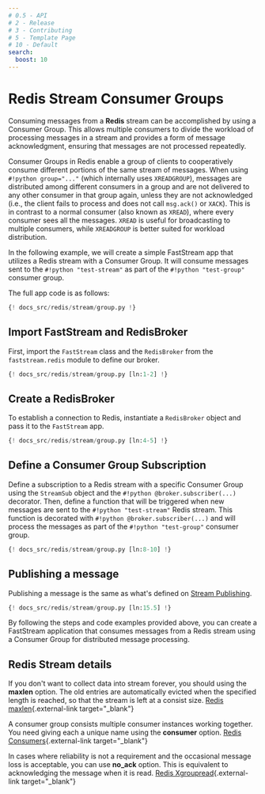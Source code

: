```yaml
---
# 0.5 - API
# 2 - Release
# 3 - Contributing
# 5 - Template Page
# 10 - Default
search:
  boost: 10
---
```


# Redis Stream Consumer Groups

Consuming messages from a **Redis** stream can be accomplished by using a Consumer Group. This allows multiple consumers to divide the workload of processing messages in a stream and provides a form of message acknowledgment, ensuring that messages are not processed repeatedly.

Consumer Groups in Redis enable a group of clients to cooperatively consume different portions of the same stream of messages. When using `#!python group="..."` (which internally uses `XREADGROUP`), messages are distributed among different consumers in a group and are not delivered to any other consumer in that group again, unless they are not acknowledged (i.e., the client fails to process and does not call `msg.ack()` or `XACK`). This is in contrast to a normal consumer (also known as `XREAD`), where every consumer sees all the messages. `XREAD` is useful for broadcasting to multiple consumers, while `XREADGROUP` is better suited for workload distribution.

In the following example, we will create a simple FastStream app that utilizes a Redis stream with a Consumer Group. It will consume messages sent to the `#!python "test-stream"` as part of the `#!python "test-group"` consumer group.

The full app code is as follows:

```python linenums="1"
{! docs_src/redis/stream/group.py !}
```

## Import FastStream and RedisBroker

First, import the `FastStream` class and the `RedisBroker` from the `faststream.redis` module to define our broker.

```python linenums="1"
{! docs_src/redis/stream/group.py [ln:1-2] !}
```

## Create a RedisBroker

To establish a connection to Redis, instantiate a `RedisBroker` object and pass it to the `FastStream` app.

```python linenums="1"
{! docs_src/redis/stream/group.py [ln:4-5] !}
```

## Define a Consumer Group Subscription

Define a subscription to a Redis stream with a specific Consumer Group using the `StreamSub` object and the `#!python @broker.subscriber(...)` decorator. Then, define a function that will be triggered when new messages are sent to the `#!python "test-stream"` Redis stream. This function is decorated with `#!python @broker.subscriber(...)` and will process the messages as part of the `#!python "test-group"` consumer group.

```python linenums="1"
{! docs_src/redis/stream/group.py [ln:8-10] !}
```

## Publishing a message

Publishing a message is the same as what's defined on [Stream Publishing](./publishing.md).

```python linenums="1"
{! docs_src/redis/stream/group.py [ln:15.5] !}
```

By following the steps and code examples provided above, you can create a FastStream application that consumes messages from a Redis stream using a Consumer Group for distributed message processing.


## Redis Stream details

  If you don't want to collect data into stream forever, you should using the **maxlen** option. The old entries are automatically evicted when the specified length is reached, so that the stream is left at a consist size. [Redis maxlen](https://redis.io/docs/latest/develop/data-types/streams/#capped-streams){.external-link target="_blank"}

  A consumer group consists multiple consumer instances working together. You need giving each a unique name using the **consumer** option. [Redis Consumers](https://redis.io/docs/latest/develop/tools/insight/tutorials/insight-stream-consumer/#run-the-consumer){.external-link target="_blank"}

  In cases where reliability is not a requirement and the occasional message loss is acceptable, you can use **no_ack** option. This is equivalent to acknowledging the message when it is read. [Redis Xgroupread](https://redis.io/docs/latest/commands/xreadgroup/#differences-between-xread-and-xreadgroup){.external-link target="_blank"}
